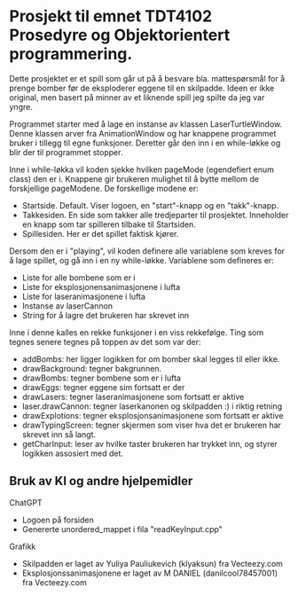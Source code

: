 # Prosjekt til emnet TDT4102 Prosedyre og Objektorientert programmering. 
Dette prosjektet er et spill som går ut på å besvare bla. mattespørsmål for å prenge bomber før de eksploderer eggene til en skilpadde. Ideen er ikke original, men basert på minner av et liknende spill jeg spilte da jeg var yngre. 

Programmet starter med å lage en instanse av klassen LaserTurtleWindow. Denne klassen arver fra AnimationWindow og har knappene programmet bruker i tillegg til egne funksjoner. Deretter går den inn i en while-løkke og blir der til programmet stopper. 

Inne i while-løkka vil koden sjekke hvilken pageMode (egendefiert enum class) den er i. Knappene gir brukeren mulighet til å bytte mellom de forskjellige pageModene. De forskellige modene er:
- Startside. Default. Viser logoen, en "start"-knapp og en "takk"-knapp.
- Takkesiden. En side som takker alle tredjeparter til prosjektet. Inneholder en knapp som tar spilleren tilbake til Startsiden.
- Spillesiden. Her er det spillet faktisk kjører. 

Dersom den er i "playing", vil koden definere alle variablene som kreves for å lage spillet, og gå inn i en ny while-løkke. Variablene som defineres er:
- Liste for alle bombene som er i 
- Liste for eksplosjonensanimasjonene i lufta
- Liste for laseranimasjonene i lufta
- Instanse av laserCannon
- String for å lagre det brukeren har skrevet inn

Inne i denne kalles en rekke funksjoner i en viss rekkefølge. Ting som tegnes senere tegnes på toppen av det som var der:
- addBombs: her ligger logikken for om bomber skal legges til eller ikke. 
- drawBackground: tegner bakgrunnen. 
- drawBombs: tegner bombene som er i lufta
- drawEggs: tegner eggene sim fortsatt er der
- drawLasers: tegner laseranimasjonene som fortsatt er aktive
- laser.drawCannon: tegner laserkanonen og skilpadden :) i riktig retning 
- drawExplotions: tegner eksplosjonsanimasjonene som fortsatt er aktive
- drawTypingScreen: tegner skjermen som viser hva det er brukeren har skrevet inn så langt.
- getCharInput: leser av hvilke taster brukeren har trykket inn, og styrer logikken assosiert med det. 


## Bruk av KI og andre hjelpemidler
ChatGPT
- Logoen på forsiden
- Genererte unordered_mappet i fila "readKeyInput.cpp"

Grafikk
- Skilpadden er laget av Yuliya Pauliukevich (klyaksun) fra Vecteezy.com
- Eksplosjonssanimasjonene er laget av M DANIEL (danilcool78457001) fra Vecteezy.com
